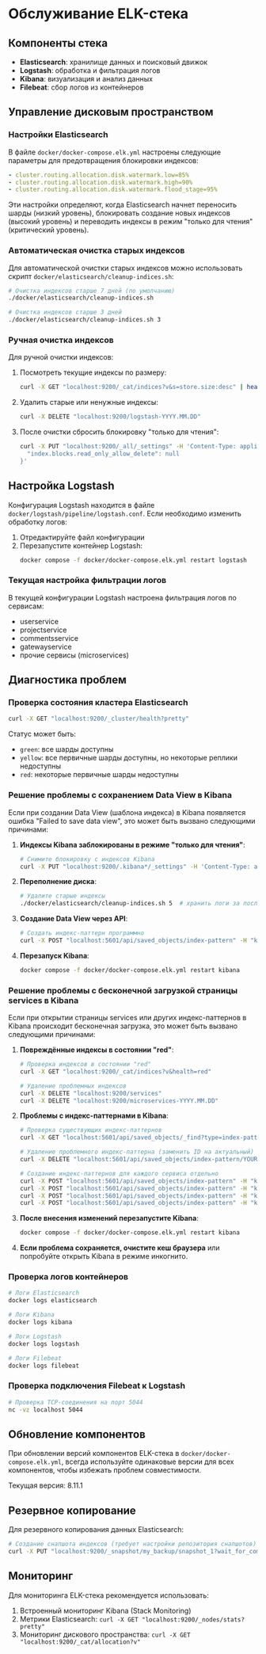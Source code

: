 # Обслуживание ELK-стека

## Компоненты стека

- **Elasticsearch**: хранилище данных и поисковый движок
- **Logstash**: обработка и фильтрация логов
- **Kibana**: визуализация и анализ данных
- **Filebeat**: сбор логов из контейнеров

## Управление дисковым пространством

### Настройки Elasticsearch

В файле `docker/docker-compose.elk.yml` настроены следующие параметры для предотвращения блокировки индексов:

```yaml
- cluster.routing.allocation.disk.watermark.low=85%
- cluster.routing.allocation.disk.watermark.high=90%
- cluster.routing.allocation.disk.watermark.flood_stage=95%
```

Эти настройки определяют, когда Elasticsearch начнет переносить шарды (низкий уровень), блокировать создание новых индексов (высокий уровень) и переводить индексы в режим "только для чтения" (критический уровень).

### Автоматическая очистка старых индексов

Для автоматической очистки старых индексов можно использовать скрипт `docker/elasticsearch/cleanup-indices.sh`:

```bash
# Очистка индексов старше 7 дней (по умолчанию)
./docker/elasticsearch/cleanup-indices.sh

# Очистка индексов старше 3 дней
./docker/elasticsearch/cleanup-indices.sh 3
```

### Ручная очистка индексов

Для ручной очистки индексов:

1. Посмотреть текущие индексы по размеру:

   ```bash
   curl -X GET "localhost:9200/_cat/indices?v&s=store.size:desc" | head -20
   ```

2. Удалить старые или ненужные индексы:

   ```bash
   curl -X DELETE "localhost:9200/logstash-YYYY.MM.DD"
   ```

3. После очистки сбросить блокировку "только для чтения":
   ```bash
   curl -X PUT "localhost:9200/_all/_settings" -H 'Content-Type: application/json' -d'{
     "index.blocks.read_only_allow_delete": null
   }'
   ```

## Настройка Logstash

Конфигурация Logstash находится в файле `docker/logstash/pipeline/logstash.conf`. Если необходимо изменить обработку логов:

1. Отредактируйте файл конфигурации
2. Перезапустите контейнер Logstash:
   ```bash
   docker compose -f docker/docker-compose.elk.yml restart logstash
   ```

### Текущая настройка фильтрации логов

В текущей конфигурации Logstash настроена фильтрация логов по сервисам:

- userservice
- projectservice
- commentsservice
- gatewayservice
- прочие сервисы (microservices)

## Диагностика проблем

### Проверка состояния кластера Elasticsearch

```bash
curl -X GET "localhost:9200/_cluster/health?pretty"
```

Статус может быть:

- `green`: все шарды доступны
- `yellow`: все первичные шарды доступны, но некоторые реплики недоступны
- `red`: некоторые первичные шарды недоступны

### Решение проблемы с сохранением Data View в Kibana

Если при создании Data View (шаблона индекса) в Kibana появляется ошибка "Failed to save data view", это может быть вызвано следующими причинами:

1. **Индексы Kibana заблокированы в режиме "только для чтения"**:

   ```bash
   # Снимите блокировку с индексов Kibana
   curl -X PUT "localhost:9200/.kibana*/_settings" -H 'Content-Type: application/json' -d'{"index.blocks.read_only_allow_delete": null}'
   ```

2. **Переполнение диска**:

   ```bash
   # Удалите старые индексы
   ./docker/elasticsearch/cleanup-indices.sh 5  # хранить логи за последние 5 дней
   ```

3. **Создание Data View через API**:

   ```bash
   # Создать индекс-паттерн программно
   curl -X POST "localhost:5601/api/saved_objects/index-pattern" -H "kbn-xsrf: true" -H "Content-Type: application/json" -d'{"attributes":{"title":"*service*","timeFieldName":"@timestamp"}}'
   ```

4. **Перезапуск Kibana**:
   ```bash
   docker compose -f docker/docker-compose.elk.yml restart kibana
   ```

### Решение проблемы с бесконечной загрузкой страницы services в Kibana

Если при открытии страницы services или других индекс-паттернов в Kibana происходит бесконечная загрузка, это может быть вызвано следующими причинами:

1. **Повреждённые индексы в состоянии "red"**:

   ```bash
   # Проверка индексов в состоянии "red"
   curl -X GET "localhost:9200/_cat/indices?v&health=red"

   # Удаление проблемных индексов
   curl -X DELETE "localhost:9200/services"
   curl -X DELETE "localhost:9200/microservices-YYYY.MM.DD"
   ```

2. **Проблемы с индекс-паттернами в Kibana**:

   ```bash
   # Проверка существующих индекс-паттернов
   curl -X GET "localhost:5601/api/saved_objects/_find?type=index-pattern&per_page=100" -H "kbn-xsrf: true"

   # Удаление проблемного индекс-паттерна (заменить ID на актуальный)
   curl -X DELETE "localhost:5601/api/saved_objects/index-pattern/YOUR_INDEX_PATTERN_ID" -H "kbn-xsrf: true"

   # Создание индекс-паттернов для каждого сервиса отдельно
   curl -X POST "localhost:5601/api/saved_objects/index-pattern" -H "kbn-xsrf: true" -H "Content-Type: application/json" -d'{"attributes":{"title":"userservice-*","timeFieldName":"@timestamp"}}'
   curl -X POST "localhost:5601/api/saved_objects/index-pattern" -H "kbn-xsrf: true" -H "Content-Type: application/json" -d'{"attributes":{"title":"projectservice-*","timeFieldName":"@timestamp"}}'
   curl -X POST "localhost:5601/api/saved_objects/index-pattern" -H "kbn-xsrf: true" -H "Content-Type: application/json" -d'{"attributes":{"title":"commentsservice-*","timeFieldName":"@timestamp"}}'
   curl -X POST "localhost:5601/api/saved_objects/index-pattern" -H "kbn-xsrf: true" -H "Content-Type: application/json" -d'{"attributes":{"title":"gatewayservice-*","timeFieldName":"@timestamp"}}'
   ```

3. **После внесения изменений перезапустите Kibana**:

   ```bash
   docker compose -f docker/docker-compose.elk.yml restart kibana
   ```

4. **Если проблема сохраняется, очистите кеш браузера** или попробуйте открыть Kibana в режиме инкогнито.

### Проверка логов контейнеров

```bash
# Логи Elasticsearch
docker logs elasticsearch

# Логи Kibana
docker logs kibana

# Логи Logstash
docker logs logstash

# Логи Filebeat
docker logs filebeat
```

### Проверка подключения Filebeat к Logstash

```bash
# Проверка TCP-соединения на порт 5044
nc -vz localhost 5044
```

## Обновление компонентов

При обновлении версий компонентов ELK-стека в `docker/docker-compose.elk.yml`, всегда используйте одинаковые версии для всех компонентов, чтобы избежать проблем совместимости.

Текущая версия: 8.11.1

## Резервное копирование

Для резервного копирования данных Elasticsearch:

```bash
# Создание снапшота индексов (требует настройки репозитория снапшотов)
curl -X PUT "localhost:9200/_snapshot/my_backup/snapshot_1?wait_for_completion=true"
```

## Мониторинг

Для мониторинга ELK-стека рекомендуется использовать:

1. Встроенный мониторинг Kibana (Stack Monitoring)
2. Метрики Elasticsearch: `curl -X GET "localhost:9200/_nodes/stats?pretty"`
3. Мониторинг дискового пространства: `curl -X GET "localhost:9200/_cat/allocation?v"`

```

```
